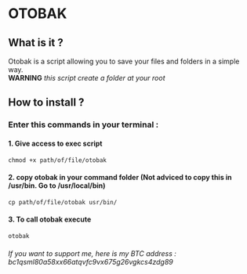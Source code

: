 # OTOBAK

## What is it ?

Otobak is a script allowing you to save your files and folders in a simple way.  
**WARNING** *this script create a folder at your root*

## How to install ?

### Enter this commands in your terminal :
#### 1. Give access to exec script
```
chmod +x path/of/file/otobak
```
#### 2. copy otobak in your command folder (Not adviced to copy this in /usr/bin. Go to /usr/local/bin)
```
cp path/of/file/otobak usr/bin/
```
#### 3. To call otobak execute 
```
otobak
```

###### If you want to support me, here is my BTC address : bc1qsml80a58xx66atqvfc9vx675g26vgkcs4zdg89

